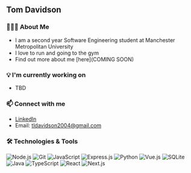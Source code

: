 ## Tom Davidson

<!--
**Thomas25504/Thomas25504** is a ✨ _special_ ✨ repository because its `README.md` (this file) appears on your GitHub profile.

Here are some ideas to get you started:

- 🔭 I’m currently working on ...
- 🌱 I’m currently learning ...
- 👯 I’m looking to collaborate on ...
- 🤔 I’m looking for help with ...
- 💬 Ask me about ...
- 📫 How to reach me: ...
- 😄 Pronouns: ...
- ⚡ Fun fact: ...
-->

### 🙋🏼‍♂️ About Me
- I am a second year Software Engineering student at Manchester Metropolitan University
- I love to run and going to the gym
- Find out more about me [here](COMING SOON)

### 💡 I'm currently working on
- TBD

### 📫 Connect with me 
- [LinkedIn](https://www.linkedin.com/in/tomdavidson2004)
- Email: tldavidson2004@gmail.com

### 🛠️ Technologies & Tools
![Node.js](https://img.shields.io/badge/-Node.js-339933?style=for-the-badge&logo=node.js&logoColor=white)
![Git](https://img.shields.io/badge/-Git-F05032?style=for-the-badge&logo=git&logoColor=white)
![JavaScript](https://img.shields.io/badge/-JavaScript-F7DF1E?style=for-the-badge&logo=javascript&logoColor=black)
![Express.js](https://img.shields.io/badge/-Express.js-000000?style=for-the-badge&logo=express&logoColor=white)
![Python](https://img.shields.io/badge/-Python-61DAFB?style=for-the-badge&logo=python&logoColor=white)
![Vue.js](https://img.shields.io/badge/-Vue.js-46f274?style=for-the-badge&logo=vue.js&logoColor=white)
![SQLite](https://img.shields.io/badge/-SQLite-5bacfc?style=for-the-badge&logo=sqlite&logoColor=white)
![Java](https://img.shields.io/badge/Java-ED8B00?style=for-the-badge&logo=openjdk&logoColor=white)
![TypeScript](https://img.shields.io/badge/-TypeScript-3178C6?style=for-the-badge&logo=typescript&logoColor=white)
![React](https://img.shields.io/badge/-React-61DAFB?style=for-the-badge&logo=react&logoColor=white)
![Next.js](https://img.shields.io/badge/-Next.js-000000?style=for-the-badge&logo=nextdotjs&logoColor=white)


